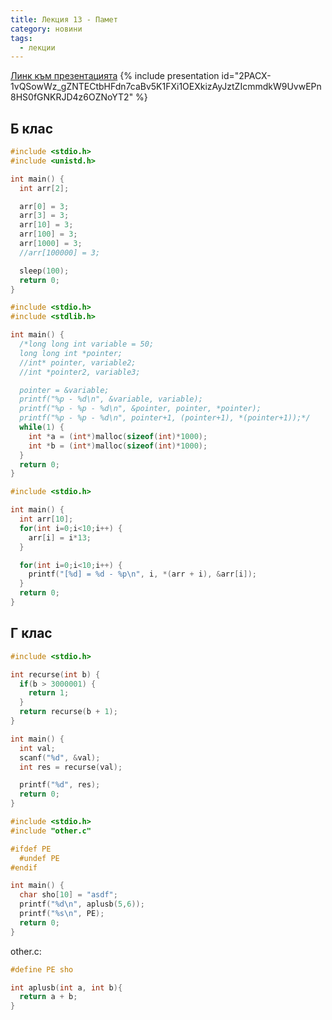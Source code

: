 ```yaml
---
title: Лекция 13 - Памет
category: новини
tags:
  - лекции
---
```


[Линк към презентацията](https://docs.google.com/presentation/d/1kNBlS8UWSxn6KXvB_uKmKbd0OTkp88GfYpJ095c-Ni8/edit?usp=sharing)
{% include presentation id="2PACX-1vQSowWz_gZNTECtbHFdn7caBv5K1FXi1OEXkizAyJztZIcmmdkW9UvwEPn8HS0fGNKRJD4z6OZNoYT2" %}

## Б клас
```c
#include <stdio.h>
#include <unistd.h>

int main() {
  int arr[2];

  arr[0] = 3;
  arr[3] = 3;
  arr[10] = 3;
  arr[100] = 3;
  arr[1000] = 3;
  //arr[100000] = 3;

  sleep(100);
  return 0;
}
```

```c
#include <stdio.h>
#include <stdlib.h>

int main() {
  /*long long int variable = 50;
  long long int *pointer;
  //int* pointer, variable2;
  //int *pointer2, variable3;

  pointer = &variable;
  printf("%p - %d\n", &variable, variable);
  printf("%p - %p - %d\n", &pointer, pointer, *pointer);
  printf("%p - %p - %d\n", pointer+1, (pointer+1), *(pointer+1));*/
  while(1) {
    int *a = (int*)malloc(sizeof(int)*1000);
    int *b = (int*)malloc(sizeof(int)*1000);
  }
  return 0;
}
```

```c
#include <stdio.h>

int main() {
  int arr[10];
  for(int i=0;i<10;i++) {
    arr[i] = i*13;
  }

  for(int i=0;i<10;i++) {
    printf("[%d] = %d - %p\n", i, *(arr + i), &arr[i]);
  }
  return 0;
}
```

## Г клас
```c
#include <stdio.h>

int recurse(int b) {
  if(b > 3000001) {
    return 1;
  }
  return recurse(b + 1);
}

int main() {
  int val;
  scanf("%d", &val);
  int res = recurse(val);

  printf("%d", res);
  return 0;
}
```

```c
#include <stdio.h>
#include "other.c"

#ifdef PE
  #undef PE
#endif

int main() {
  char sho[10] = "asdf";
  printf("%d\n", aplusb(5,6));
  printf("%s\n", PE);
  return 0;
}
```
other.c:
```c
#define PE sho

int aplusb(int a, int b){
  return a + b;
}
```
